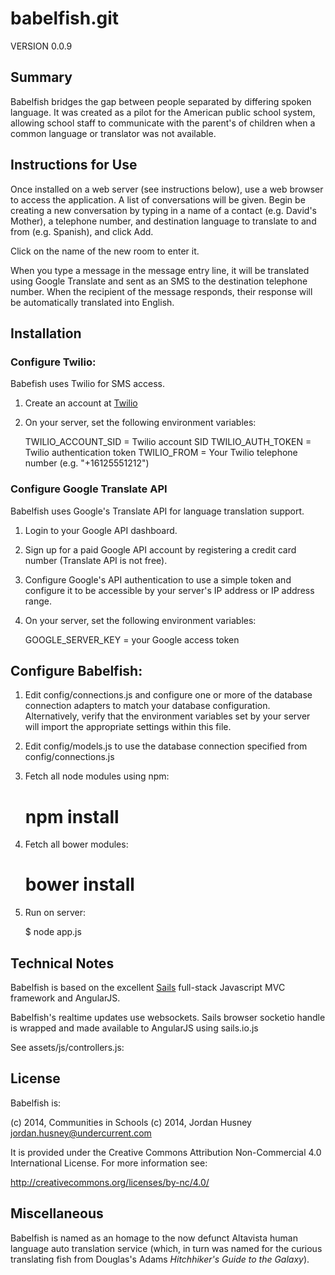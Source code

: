 # babelfish.git

VERSION 0.0.9

## Summary

Babelfish bridges the gap between people separated by differing spoken
language. It was created as a pilot for the American public school system,
allowing school staff to communicate with the parent's of children when
a common language or translator was not available.

## Instructions for Use

Once installed on a web server (see instructions below), use a web browser
to access the application. A list of conversations will be given.
Begin be creating a new conversation by typing in a name of a contact
(e.g. David's Mother), a telephone number, and destination language
to translate to and from (e.g. Spanish), and click Add.

Click on the name of the new room to enter it.

When you type a message in the message entry line, it will be
translated using Google Translate and sent as an SMS to the destination
telephone number. When the recipient of the message responds, their
response will be automatically translated into English.

## Installation

### Configure Twilio:

Babefish uses Twilio for SMS access.

1) Create an account at [Twilio](http://twilio.com)

2) On your server, set the following environment variables:

   TWILIO_ACCOUNT_SID = Twilio account SID
   TWILIO_AUTH_TOKEN = Twilio authentication token
   TWILIO_FROM = Your Twilio telephone number (e.g. "+16125551212")

### Configure Google Translate API

Babelfish uses Google's Translate API for language translation support.

1) Login to your Google API dashboard.

2) Sign up for a paid Google API account by registering a credit card
   number (Translate API is not free).

3) Configure Google's API authentication to use a simple token and
   configure it to be accessible by your server's IP address or IP
   address range.

4) On your server, set the following environment variables:

   GOOGLE_SERVER_KEY = your Google access token

## Configure Babelfish:

1) Edit config/connections.js and configure one or more of the
   database connection adapters to match your database configuration.
   Alternatively, verify that the environment variables set by your
   server will import the appropriate settings within this file.

2) Edit config/models.js to use the database connection specified
   from config/connections.js

3) Fetch all node modules using npm:

   # npm install

4) Fetch all bower modules:

   # bower install

5) Run on server:

   $ node app.js


## Technical Notes

Babelfish is based on the excellent [Sails](http://sailsjs.org)
full-stack Javascript MVC framework and AngularJS.

Babelfish's realtime updates use websockets. Sails browser socketio
handle is wrapped and made available to AngularJS using sails.io.js

See assets/js/controllers.js:

## License

Babelfish is:

   (c) 2014, Communities in Schools
   (c) 2014, Jordan Husney <jordan.husney@undercurrent.com>

It is provided under the Creative Commons Attribution
Non-Commercial 4.0 International License. For more information see:

   http://creativecommons.org/licenses/by-nc/4.0/

## Miscellaneous

Babelfish is named as an homage to the now defunct Altavista human
language auto translation service (which, in turn was named for
the curious translating fish from Douglas's Adams *Hitchhiker's
Guide to the Galaxy*).
